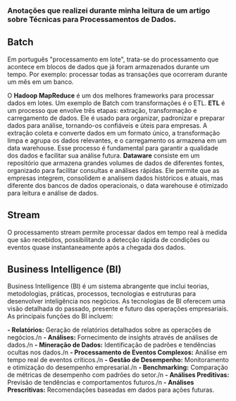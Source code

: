 ### Anotações que realizei durante minha leitura de um artigo sobre Técnicas para Processamentos de Dados.
## Batch
Em português "processamento em lote", trata-se do processamento que acontece em blocos de dados que já foram armazenados durante um tempo. 
Por exemplo: processar todas as transações que ocorreram durante um mês em um banco.

O **Hadoop MapReduce** é um dos melhores frameworks para processar dados em lotes. 
Um exemplo de Batch com transformações é o ETL.
**ETL** é um processo que envolve três etapas: extração, transformação e carregamento de dados. 
Ele é usado para organizar, padronizar e preparar dados para análise, tornando-os confiáveis e úteis para empresas. A extração coleta e converte dados em um formato único, a transformação limpa e agrupa os dados relevantes, 
e o carregamento os armazena em um data warehouse. Esse processo é fundamental para garantir a qualidade dos dados e facilitar sua análise futura.
**Dataware** consiste em um repositório que armazena grandes volumes de dados de diferentes fontes, organizado para facilitar consultas e análises rápidas. 
Ele permite que as empresas integrem, consolidem e analisem dados históricos e atuais, mas diferente dos bancos de dados operacionais, o data warehouse é otimizado para leitura e análise de dados.

## Stream
O processamento stream permite processar dados em tempo real à medida que são recebidos, possibilitando a detecção rápida de condições ou eventos quase instantaneamente após a chegada dos dados.

## Business Intelligence (BI)
Business Intelligence (BI) é um sistema abrangente que inclui teorias, metodologias, práticas, processos, tecnologias e estruturas para desenvolver inteligência nos negócios. 
As tecnologias de BI oferecem uma visão detalhada do passado, presente e futuro das operações empresariais. As principais funções do BI incluem:

**- Relatórios:** Geração de relatórios detalhados sobre as operações de negócios./n
**- Análises:** Fornecimento de insights através de análises de dados./n
**- Mineração de Dados:** Identificação de padrões e tendências ocultas nos dados./n
**- Processamento de Eventos Complexos:** Análise em tempo real de eventos críticos./n
**- Gestão de Desempenho:** Monitoramento e otimização do desempenho empresarial./n
**- Benchmarking:** Comparação de métricas de desempenho com padrões do setor./n
**- Análises Preditivas:** Previsão de tendências e comportamentos futuros./n
**- Análises Prescritivas:** Recomendações baseadas em dados para ações futuras.
